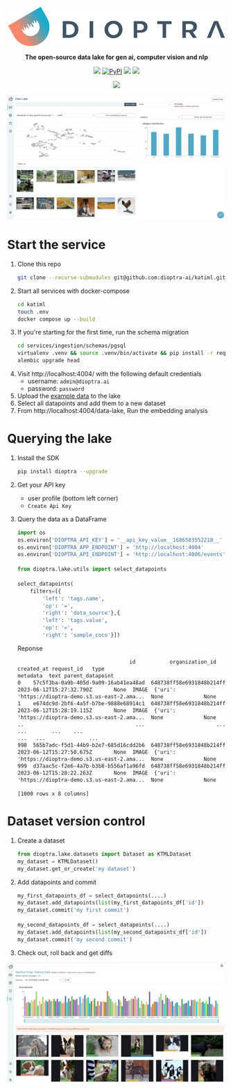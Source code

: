 
<p align="center">
    <a href="https://dioptra.ai"><img src="./img/logo.png" /></a>
</p>

<p align="center">
    <b>The open-source data lake for gen ai, computer vision and nlp</b>
</p>

<p align="center">
    <img src='https://img.shields.io/badge/platform-docker-2496ED.svg?logo=docker'</img>
    <a href="https://pypi.org/project/dioptra/"><img alt="PyPI" src="https://img.shields.io/pypi/v/dioptra"></a>
    <a href="https://dioptra.gitbook.io/dioptra-doc/EIKhoPaxsbOt062jkPon/"><img src='https://img.shields.io/badge/doc-katiml-3884FF.svg?logo=gitbook'></img></a>
    <a href="https://app.dioptra.ai/register"><img src='https://img.shields.io/badge/katiml hosted-register-1FA9C8.svg'</img></a>
</p>

<p align="center">
    </img><a href="https://join.slack.com/t/dioptracommunity/shared_invite/zt-1wepy2rcy-pg1YlMdhT0kz8X_evxteSA"><img src='https://img.shields.io/badge/join the community on slack-katiml-brightgreen.svg?logo=slack'</img></a>
</p>

<p align="center">
    <img src="./img/front_page.png" />
</p>


# Start the service

1. Clone this repo
    ```bash
    git clone --recurse-submodules git@github.com:dioptra-ai/katiml.git
    ```
2. Start all services with docker-compose
    ```bash
    cd katiml
    touch .env
    docker compose up --build
    ```
3. If you're starting for the first time, run the schema migration
    ```bash
    cd services/ingestion/schemas/pgsql
    virtualenv .venv && source .venv/bin/activate && pip install -r requirements.txt
    alembic upgrade head
    ```
4. Visit http://localhost:4004/ with the following default credentials
    * username: `admin@dioptra.ai`
    * password: `password`
5. Upload the [example data](./data/sample_dataset.json) to the lake
6. Select all datapoints and add them to a new dataset
7. From http://localhost:4004/data-lake, Run the embedding analysis


# Querying the lake

1. Install the SDK
    ```bash
    pip install dioptra --upgrade
    ```

2. Get your API key
    - user profile (bottom left corner)
    - `Create Api Key`

3. Query the data as a DataFrame

    ```python
    import os
    os.environ['DIOPTRA_API_KEY'] = '__api_key_value__1686583552218__'
    os.environ['DIOPTRA_APP_ENDPOINT'] = 'http://localhost:4004'
    os.environ['DIOPTRA_API_ENDPOINT'] = 'http://localhost:4006/events'

    from dioptra.lake.utils import select_datapoints

    select_datapoints(
        filters=[{
            'left': 'tags.name',
            'op': '=',
            'right': 'data_source'},{
            'left': 'tags.value',
            'op': '=',
            'right': 'sample_coco'}])
    ```
    Reponse
    ```
                                        id           organization_id                created_at request_id   type                                           metadata  text parent_datapoint
    0    57c5f3ba-0a9b-405d-9a09-16ab41ea48ad  648738ff58e6931848b214ff  2023-06-12T15:27:32.790Z       None  IMAGE  {'uri': 'https://dioptra-demo.s3.us-east-2.ama...  None             None
    1    e674dc9d-2bf6-4a5f-b7be-9888e68914c1  648738ff58e6931848b214ff  2023-06-12T15:28:19.115Z       None  IMAGE  {'uri': 'https://dioptra-demo.s3.us-east-2.ama...  None             None
    ..                                    ...                       ...                       ...        ...    ...                                                ...   ...              ...
    998  565b7adc-f5d1-44b9-b2e7-685d16cdd2b6  648738ff58e6931848b214ff  2023-06-12T15:27:50.675Z       None  IMAGE  {'uri': 'https://dioptra-demo.s3.us-east-2.ama...  None             None
    999  d37aac5c-f2e6-4a7b-b3b8-b556af1a96fd  648738ff58e6931848b214ff  2023-06-12T15:28:22.263Z       None  IMAGE  {'uri': 'https://dioptra-demo.s3.us-east-2.ama...  None             None

    [1000 rows x 8 columns]
    ```

# Dataset version control

1. Create a dataset

    ```python
    from dioptra.lake.datasets import Dataset as KTMLDataset
    my_dataset = KTMLDataset()
    my_dataset.get_or_create('my dataset')
    ```
2. Add datapoints and commit

    ```python
    my_first_datapoints_df = select_datapoints(....)
    my_dataset.add_datapoints(list(my_first_datapoints_df['id'])
    my_dataset.commit('my first commit')

    my_second_datapoints_df = select_datapoints(....)
    my_dataset.add_datapoints(list(my_second_datapoints_df['id'])
    my_dataset.commit('my second commit')
    ```

3. Check out, roll back and get diffs
<p align="center">
    <img src="./img/dataset_diff.gif" />
</p>
